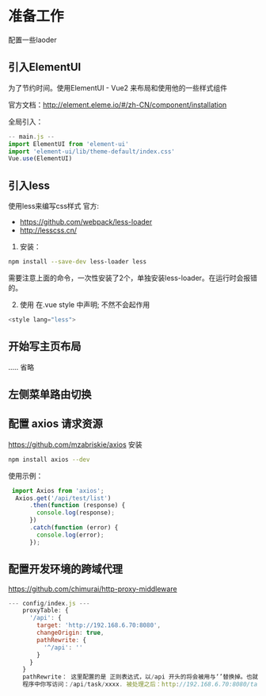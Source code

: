 # 准备工作
配置一些laoder

## 引入ElementUI

为了节约时间。使用ElementUI - Vue2 来布局和使用他的一些样式组件

官方文档：http://element.eleme.io/#/zh-CN/component/installation

全局引入：
```javascript
-- main.js --
import ElementUI from 'element-ui'
import 'element-ui/lib/theme-default/index.css'
Vue.use(ElementUI)
``` 
## 引入less
使用less来编写css样式
官方:
* https://github.com/webpack/less-loader
* http://lesscss.cn/


1. 安装：
```bash
npm install --save-dev less-loader less
```
需要注意上面的命令，一次性安装了2个，单独安装less-loader。在运行时会报错的。

2. 使用
在.vue style 中声明; 不然不会起作用
```javascript
<style lang="less">
```

## 开始写主页布局
..... 省略

## 左侧菜单路由切换


## 配置 axios 请求资源
https://github.com/mzabriskie/axios
安装
```bash
npm install axios --dev
```
使用示例：
```javascript
 import Axios from 'axios';
  Axios.get('/api/test/list')
      .then(function (response) {
        console.log(response);
      })
      .catch(function (error) {
        console.log(error);
      });
```

## 配置开发环境的跨域代理
https://github.com/chimurai/http-proxy-middleware

```javascript
--- config/index.js ---
    proxyTable: {
      '/api': {
        target: 'http://192.168.6.70:8080',
        changeOrigin: true,
        pathRewrite: {
          '^/api': ''
        }
      }
    }
    pathRewrite： 这里配置的是 正则表达式，以/api 开头的将会被用与‘’替换掉。也就是说
    程序中你写访问：/api/task/xxxx. 被处理之后：http://192.168.6.70:8080/task/xxxx
```


